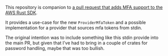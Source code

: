 This repository is companion to [a pull request that adds MFA support to the AWS Rust SDK](https://github.com/awslabs/smithy-rs/pull/1359).

It provides a use-case for the new `ProviderMfaToken` and a possible implementation for a provider
that sources mfa tokens from stdin.

The original intention was to include something like this stdin provide into the main PR, but
given that I've had to bring in a couple of crates for password handling, maybe that was too
bullish.
